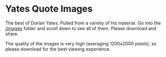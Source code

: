 # Yates Quote Images
The best of Dorian Yates. Pulled from a variety of his material. Go into the [/images](/images) folder and scroll down to see all of them. Please download and share.

The quality of the images is very high (averaging 1200x2000 pixels), so please download for the best viewing experience.
